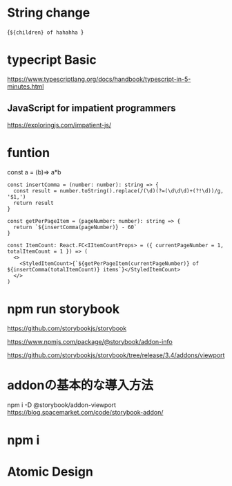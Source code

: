 
 # String change
  <Count>{`${children} of hahahha `}</Count>
  
 # typecript Basic
 https://www.typescriptlang.org/docs/handbook/typescript-in-5-minutes.html
 
 ## JavaScript for impatient programmers 
 https://exploringjs.com/impatient-js/
 
 # funtion
 const a = (b)=> a*b

```
const insertComma = (number: number): string => {
  const result = number.toString().replace(/(\d)(?=(\d\d\d)+(?!\d))/g, '$1,')
  return result
}

const getPerPageItem = (pageNumber: number): string => {
  return `${insertComma(pageNumber)} - 60`
}

const ItemCount: React.FC<IItemCountProps> = ({ currentPageNumber = 1, totalItemCount = 1 }) => (
  <>
    <StyledItemCount>{`${getPerPageItem(currentPageNumber)} of ${insertComma(totalItemCount)} items`}</StyledItemCount>
  </>
)
```
# npm run storybook
https://github.com/storybookjs/storybook

https://www.npmjs.com/package/@storybook/addon-info

https://github.com/storybookjs/storybook/tree/release/3.4/addons/viewport

# addonの基本的な導入方法
npm i -D @storybook/addon-viewport
https://blog.spacemarket.com/code/storybook-addon/

# npm i

# Atomic Design
